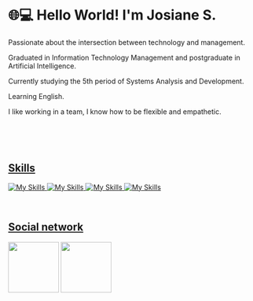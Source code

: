 # 🌐💻 Hello World! I'm Josiane S. 


Passionate about the intersection between technology and management.

Graduated in Information Technology Management and postgraduate in Artificial Intelligence.

Currently studying the 5th period of Systems Analysis and Development.

Learning English.

I like working in a team, I know how to be flexible and empathetic.

<br>
<div style="display: inline_block" align="center">
<a href="https://github.com/Josi8752">
 <br> 
</div>

<br>

## Skills
![My Skills](https://img.shields.io/badge/JavaScript-F7DF1E?style=for-the-badge&logo=javascript&logoColor=black)
![My Skills](https://img.shields.io/badge/Java-ED8B00?style=for-the-badge&logo=openjdk&logoColor=white)
![My Skills](https://img.shields.io/badge/React-20232A?style=for-the-badge&logo=react&logoColor=61DAFB)
![My Skills](https://img.shields.io/badge/Spring-6DB33F?style=for-the-badge&logo=spring&logoColor=white)

<br>

## Social network
<a href="https://mail.google.com/mail/u/0/#inbox?compose=new"> <img src="https://img.shields.io/badge/Gmail-D14836?style=for-the-badge&logo=gmail&logoColor=white" width="103"></a>
<a href="https://www.linkedin.com/in/josianepracarreiras-s/"> <img src="https://img.shields.io/badge/linkedin-%230077B5.svg?style=for-the-badge&logo=linkedin&logoColor=white" width="103"></a>

<br>
